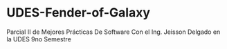 # UDES-Fender-of-Galaxy
Parcial II de Mejores Prácticas De Software Con el Ing. Jeisson Delgado en la UDES 9no Semestre 
